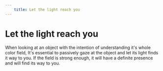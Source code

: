 ```yaml
---
    title: Let the light reach you
---
```


# Let the light reach you

When looking at an object with the intention of understanding it's whole color field,
It's essential to passively gaze at the object and let its light finds it way to you.
If the field is strong enough, it will have a definite presence and will find its way to you.
